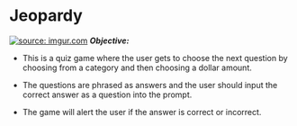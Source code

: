 # **Jeopardy**
<a href="http://imgur.com/SSKKire"><img src="http://i.imgur.com/SSKKire.png" title="source: imgur.com" /></a>
***Objective:*** 


* This is a quiz game where the user gets to choose the next question by choosing from a category and then choosing a dollar amount.


* The questions are phrased as answers and the user should input the correct answer as a question into the prompt. 

* The game will alert the user if the answer is correct or incorrect.